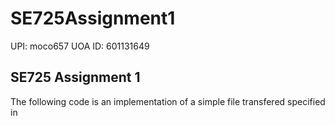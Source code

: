 # SE725Assignment1 
UPI: moco657
UOA ID: 601131649
<br>
## SE725 Assignment 1
The following code is an implementation of a simple file transfered specified in 

<br>
